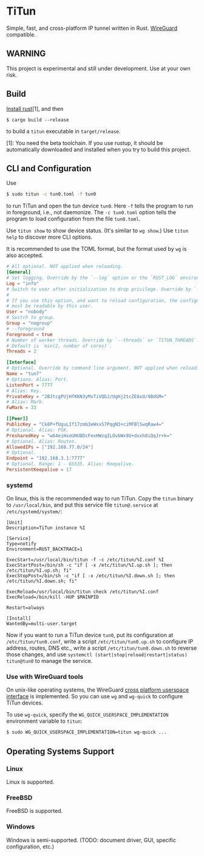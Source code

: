 # TiTun

Simple, fast, and cross-platform IP tunnel written in Rust. [WireGuard](https://www.wireguard.com/) compatible.

## WARNING

This project is experimental and still under development. Use at your own risk.

## Build

[Install rust](https://www.rust-lang.org/tools/install)[1], and then

```
$ cargo build --release
```

to build a `titun` executable in `target/release`.

[1]: You need the beta toolchain. If you use rustup, it should be automatically
downloaded and installed when you try to build this project.

## CLI and Configuration

Use

```sh
$ sudo titun -c tun0.toml -f tun0
```

to run TiTun and open the tun device `tun0`. Here `-f` tells the program to run
in foreground, i.e., not daemonize. The `-c tun0.toml` option tells the program
to load configuration from the file `tun0.toml`.

Use `titun show` to show device status. (It's similar to `wg show`.) Use
`titun help` to discover more CLI options.

It is recommended to use the TOML format, but the format used by `wg` is also
accepted.

```toml
# All optional. NOT applied when reloading.
[General]
# Set logging. Override by the `--log` option or the `RUST_LOG` environment variable.
Log = "info"
# Switch to user after initialization to drop privilege. Override by `--user`.
#
# If you use this option, and want to reload configuration, the configuration file
# must be readable by this user.
User = "nobody"
# Switch to group.
Group = "nogroup"
# --foreground
Foreground = true
# Number of worker threads. Override by `--threads` or `TITUN_THREADS`.
# Default is `min(2, number of cores)`.
Threads = 2

[Interface]
# Optional. Override by command line argument. NOT applied when reloading.
Name = "tun7"
# Optiona. Alias: Port.
ListenPort = 7777
# Alias: Key.
PrivateKey = "2BJtcgPUjHfKKN3yMvTiVQbJ/UgHj2tcZE6xU/4BdGM="
# Alias: Mark.
FwMark = 33

[[Peer]]
PublicKey = "Ck8P+fUguLIf17zmb3eWxxS7PqgN3+ciMFBlSwqRaw4="
# Optional. Alias: PSK.
PresharedKey = "w64eiHxoUHU8DcFexHWzqILOvbWx9U+dxxh8iQqJr+k="
# Optional. Alias: Routes.
AllowedIPs = ["192.168.77.0/24"]
# Optional.
Endpoint = "192.168.3.1:7777"
# Optional. Range: 1 - 65535. Alias: Keepalive.
PersistentKeepalive = 17
```

### systemd

On linux, this is the recommended way to run TiTun. Copy the `titun` binary to
`/usr/local/bin`, and put this service file `titun@.service` at
`/etc/systemd/system/`:

```systemd
[Unit]
Description=TiTun instance %I

[Service]
Type=notify
Environment=RUST_BACKTRACE=1

ExecStart=/usr/local/bin/titun -f -c /etc/titun/%I.conf %I
ExecStartPost=/bin/sh -c "if [ -x /etc/titun/%I.up.sh ]; then /etc/titun/%I.up.sh; fi"
ExecStopPost=/bin/sh -c "if [ -x /etc/titun/%I.down.sh ]; then /etc/titun/%I.down.sh; fi"

ExecReload=/usr/local/bin/titun check /etc/titun/%I.conf
ExecReload=/bin/kill -HUP $MAINPID

Restart=always

[Install]
WantedBy=multi-user.target
```

Now if you want to run a TiTun device `tun0`, put its configuration at
`/etc/titun/tun0.conf`, write a script `/etc/titun/tun0.up.sh` to configure IP
address, routes, DNS etc., write a script `/etc/titun/tun0.down.sh` to reverse
those changes, and use `systemctl (start|stop|reload|restart|status) titun@tun0`
to manage the service.

### Use with WireGuard tools

On unix-like operating systems, the WireGuard [cross platform userspace
interface](https://www.wireguard.com/xplatform/) is implemented. So you can use
`wg` and `wg-quick` to configure TiTun devices.

To use `wg-quick`, specify the `WG_QUICK_USERSPACE_IMPLEMENTATION` environment
variable to `titun`:

```sh
$ sudo WG_QUICK_USERSPACE_IMPLEMENTATION=titun wg-quick ...
```

## Operating Systems Support

### Linux

Linux is supported.

### FreeBSD

FreeBSD is supported.

### Windows

Windows is semi-supported. (TODO: document driver, GUI, specific configuration,
etc.)
